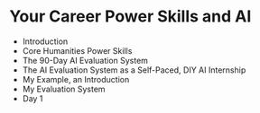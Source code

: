 # Your Career Power Skills and AI

- Introduction
- Core Humanities Power Skills
- The 90-Day AI Evaluation System
- The AI Evaluation System as a Self-Paced, DIY AI Internship
- My Example, an Introduction
- My Evaluation System
- Day 1
